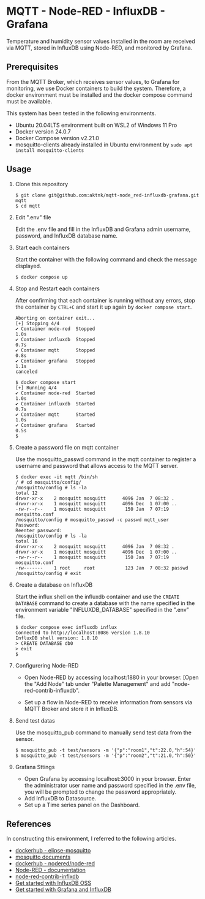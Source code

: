 # MQTT - Node-RED - InfluxDB - Grafana

Temperature and humidity sensor values installed in the room are received via MQTT, stored in InfluxDB using Node-RED, and monitored by Grafana.

## Prerequisites

From the MQTT Broker, which receives sensor values, to Grafana for monitoring, we use Docker containers to build the system.
Therefore, a docker environment must be installed and the docker compose command must be available.

This system has been tested in the following environments.
* Ubuntu 20.04LTS environment built on WSL2 of Windows 11 Pro
* Docker version 24.0.7
* Docker Compose version v2.21.0
* mosquitto-clients already installed in Ubuntu environment by `sudo apt install mosquitto-clients`

## Usage

1. Clone this repository

    ```
    $ git clone git@github.com:aktnk/mqtt-node_red-influxdb-grafana.git mqtt
    $ cd mqtt
    ```

1. Edit ".env" file

    Edit the .env file and fill in the InfluxDB and Grafana admin username, password, and InfluxDB database name.

1. Start each containers

    Start the container with the following command and check the message displayed.

    ```
    $ docker compose up
    ```

1. Stop and Restart each containers

    After confirming that each container is running without any errors, stop the container by `CTRL+C` and start it up again by `docker compose start`.

    ```
    Aborting on container exit...
    [+] Stopping 4/4
    ✔ Container node-red  Stopped                                                                                1.0s
    ✔ Container influxdb  Stopped                                                                                0.7s
    ✔ Container mqtt      Stopped                                                                                0.8s
    ✔ Container grafana   Stopped                                                                                1.1s
    canceled

    $ docker compose start
    [+] Running 4/4
    ✔ Container node-red  Started                                                                                1.0s
    ✔ Container influxdb  Started                                                                                0.7s
    ✔ Container mqtt      Started                                                                                1.0s
    ✔ Container grafana   Started                                                                                0.5s
    $
    ```
1. Create a password file on mqtt container

    Use the mosquitto_passwd command in the mqtt container to register a username and password that allows access to the MQTT server.

    ```
    $ docker exec -it mqtt /bin/sh
    / # cd mosquitto/config/
    /mosquitto/config # ls -la
    total 12
    drwxr-xr-x    2 mosquitt mosquitt      4096 Jan  7 08:32 .
    drwxr-xr-x    1 mosquitt mosquitt      4096 Dec  1 07:00 ..
    -rw-r--r--    1 mosquitt mosquitt       150 Jan  7 07:19 mosquitto.conf
    /mosquitto/config # mosquitto_passwd -c passwd mqtt_user
    Password:
    Reenter password:
    /mosquitto/config # ls -la
    total 16
    drwxr-xr-x    2 mosquitt mosquitt      4096 Jan  7 08:32 .
    drwxr-xr-x    1 mosquitt mosquitt      4096 Dec  1 07:00 ..
    -rw-r--r--    1 mosquitt mosquitt       150 Jan  7 07:19 mosquitto.conf
    -rw-------    1 root     root           123 Jan  7 08:32 passwd
    /mosquitto/config # exit
    ```

1. Create a database on InfluxDB

    Start the influx shell on the influxdb container and use the `CREATE DATABASE` command to create a database with the name specified in the environment variable "INFLUXDB_DATABASE" specified in the ".env" file.

    ```
    $ docker compose exec influxdb influx
    Connected to http://localhost:8086 version 1.8.10
    InfluxDB shell version: 1.8.10
    > CREATE DATABASE db0
    > exit
    $
    ```

1. Configurering Node-RED

    * Open Node-RED by accessing localhost:1880 in your browser.
    [Open the "Add Node" tab under "Palette Management" and add "node-red-contrib-influxdb".

    * Set up a flow in Node-RED to receive information from sensors via MQTT Broker and store it in InfluxDB.

1. Send test datas

    Use the mosquitto_pub command to manually send test data from the sensor.

    ```
    $ mosquitto_pub -t test/sensors -m '{"p":"room1","t":22.0,"h":54}'
    $ mosquitto_pub -t test/sensors -m '{"p":"room2","t":21.0,"h":50}'
    
    ```

1.  Grafana Sttings

    * Open Grafana by accessing localhost:3000 in your browser.
    Enter the administrator user name and password specified in the .env file, you will be prompted to change the password appropriately.
    * Add InfluxDB to Datasource.
    * Set up a Time series panel on the Dashboard.


## References

In constructing this environment, I referred to the following articles.

* [dockerhub - elipse-mosquitto](https://hub.docker.com/_/eclipse-mosquitto)
* [mosquitto documents](https://mosquitto.org/documentation/)
* [dockerhub - nodered/node-red](https://hub.docker.com/r/nodered/node-red)
* [Node-RED - documentation](https://nodered.org/docs/)
* [node-red-contrib-inflxdb](https://flows.nodered.org/node/node-red-contrib-influxdb)
* [Get started with InfluxDB OSS](https://docs.influxdata.com/influxdb/v1/introduction/get-started/)
* [Get started with Grafana and InfluxDB](https://grafana.com/docs/grafana/latest/getting-started/get-started-grafana-influxdb/#get-started-with-grafana-and-influxdb)